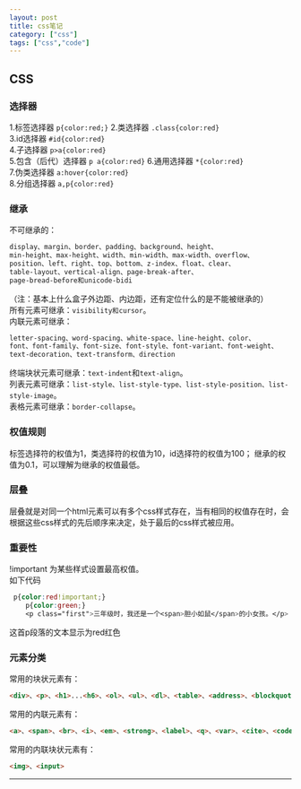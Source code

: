 ```yaml
---
layout: post
title: css笔记
category: ["css"]
tags: ["css","code"]
---
```

## CSS
### 选择器
1.标签选择器 ```p{color:red;}```
2.类选择器 ```.class{color:red} ```   
3.id选择器 ```#id{color:red}  ```  
4.子选择器 ```p>a{color:red}```    
5.包含（后代）选择器 ```p a{color:red}```
6.通用选择器 ```*{color:red}```    
7.伪类选择器 ```a:hover{color:red}```    
8.分组选择器 ```a,p{color:red}```    
### 继承
不可继承的：

```css
display、margin、border、padding、background、height、
min-height、max-height、width、min-width、max-width、overflow、
position、left、right、top、bottom、z-index、float、clear、
table-layout、vertical-align、page-break-after、
page-bread-before和unicode-bidi
```

（注：基本上什么盒子外边距、内边距，还有定位什么的是不能被继承的）    
所有元素可继承：```visibility和cursor```。    
内联元素可继承：

```css
letter-spacing、word-spacing、white-space、line-height、color、
font、font-family、font-size、font-style、font-variant、font-weight、
text-decoration、text-transform、direction
```

终端块状元素可继承：```text-indent```和```text-align```。    
列表元素可继承：```list-style、list-style-type、list-style-position、list-style-image```。    
表格元素可继承：```border-collapse```。    
### 权值规则
标签选择符的权值为1，类选择符的权值为10，id选择符的权值为100；
继承的权值为0.1，可以理解为继承的权值最低。
### 层叠
层叠就是对同一个html元素可以有多个css样式存在，当有相同的权值存在时，会根据这些css样式的先后顺序来决定，处于最后的css样式被应用。
### 重要性
!important 为某些样式设置最高权值。    
如下代码  

```css
 p{color:red!important;}
    p{color:green;}
    <p class="first">三年级时，我还是一个<span>胆小如鼠</span>的小女孩。</p>
```
这首p段落的文本显示为red红色
### 元素分类
常用的块状元素有： 
   
```html
<div>、<p>、<h1>...<h6>、<ol>、<ul>、<dl>、<table>、<address>、<blockquote>、<form>
```

常用的内联元素有：
    
```html
<a>、<span>、<br>、<i>、<em>、<strong>、<label>、<q>、<var>、<cite>、<code>
```

常用的内联块状元素有：  
  
```html
<img>、<input>
```

----------



